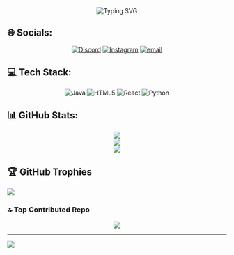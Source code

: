 <div align="center">

<img src="https://readme-typing-svg.herokuapp.com?font=Fira+Code&size=24&duration=2000&pause=1000&center=true&vCenter=true&width=435&lines=%C2%A1Hola!+Soy+Roberto+Bravo;Soy+dev+y+próximo+ingeniero;Bienvenido+a+mi+GitHub+😛" alt="Typing SVG" />

</div>

## 🌐 Socials:
<div align="center">

[![Discord](https://img.shields.io/badge/Discord-%237289DA.svg?logo=discord&logoColor=white)](https://discord.gg/ricte#5202) 
[![Instagram](https://img.shields.io/badge/Instagram-%23E4405F.svg?logo=Instagram&logoColor=white)](https://instagram.com/robertobravo.l) 
[![email](https://img.shields.io/badge/Email-D14836?logo=gmail&logoColor=white)](mailto:robertobravolpz@gmail.com) 

</div>

## 💻 Tech Stack:
<div align="center">

![Java](https://img.shields.io/badge/java-%23ED8B00.svg?style=flat&logo=openjdk&logoColor=white) 
![HTML5](https://img.shields.io/badge/html5-%23E34F26.svg?style=flat&logo=html5&logoColor=white) 
![React](https://img.shields.io/badge/react-%2320232a.svg?style=flat&logo=react&logoColor=%2361DAFB) 
![Python](https://img.shields.io/badge/python-3670A0?style=flat&logo=python&logoColor=ffdd54)

</div>

## 📊 GitHub Stats:
<div align="center">

![](https://github-readme-stats.vercel.app/api?username=robertobravol&theme=tokyonight&hide_border=false&include_all_commits=true&count_private=true)<br/>
![](https://nirzak-streak-stats.vercel.app/?user=robertobravol&theme=tokyonight&hide_border=false)<br/>
![](https://github-readme-stats.vercel.app/api/top-langs/?username=robertobravol&theme=tokyonight&hide_border=false&include_all_commits=true&count_private=true&layout=compact)

</div>

## 🏆 GitHub Trophies
![](https://github-profile-trophy.vercel.app/?username=robertobravol&theme=radical&no-frame=false&no-bg=true&margin-w=4)

### 🔝 Top Contributed Repo
<div align="center">

![](https://github-contributor-stats.vercel.app/api?username=robertobravol&limit=5&theme=dark&combine_all_yearly_contributions=true)

</div>

---

[![](https://visitcount.itsvg.in/api?id=robertobravol&icon=0&color=0)](https://visitcount.itsvg.in)

<!-- Proudly created with GPRM ( https://gprm.itsvg.in ) -->

